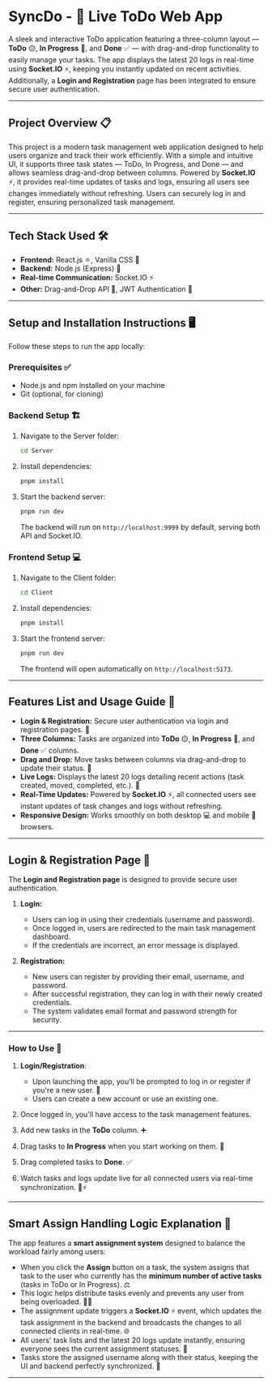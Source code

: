 # SyncDo - 📝 Live ToDo Web App

A sleek and interactive ToDo application featuring a three-column layout — **ToDo** 🟡, **In Progress** 🔵, and **Done** ✅ — with drag-and-drop functionality to easily manage your tasks. The app displays the latest 20 logs in real-time using **Socket.IO** ⚡, keeping you instantly updated on recent activities. Additionally, a **Login and Registration** page has been integrated to ensure secure user authentication.

---

## Project Overview 📋

This project is a modern task management web application designed to help users organize and track their work efficiently. With a simple and intuitive UI, it supports three task states — ToDo, In Progress, and Done — and allows seamless drag-and-drop between columns. Powered by **Socket.IO** ⚡, it provides real-time updates of tasks and logs, ensuring all users see changes immediately without refreshing. Users can securely log in and register, ensuring personalized task management.

---

## Tech Stack Used 🛠️

* **Frontend:** React.js ⚛️, Vanilla CSS 🎨
* **Backend:** Node.js (Express) 🚀
* **Real-time Communication:** Socket.IO ⚡
* **Other:** Drag-and-Drop API 🤚, JWT Authentication 🔐

---

## Setup and Installation Instructions 🖥️

Follow these steps to run the app locally:

### Prerequisites ✅

* Node.js and npm installed on your machine
* Git (optional, for cloning)

### Backend Setup 🏗️

1. Navigate to the Server folder:

   ```bash
   cd Server
   ```
2. Install dependencies:

   ```bash
   pnpm install
   ```
3. Start the backend server:

   ```bash
   pnpm run dev
   ```

   The backend will run on `http://localhost:9999` by default, serving both API and Socket.IO.

### Frontend Setup 💻

1. Navigate to the Client folder:

   ```bash
   cd Client
   ```
2. Install dependencies:

   ```bash
   pnpm install
   ```
3. Start the frontend server:

   ```bash
   pnpm run dev
   ```

   The frontend will open automatically on `http://localhost:5173`.

---

## Features List and Usage Guide 🚀

* **Login & Registration:** Secure user authentication via login and registration pages. 🔐
* **Three Columns:** Tasks are organized into **ToDo** 🟡, **In Progress** 🔵, and **Done** ✅ columns.
* **Drag and Drop:** Move tasks between columns via drag-and-drop to update their status. 🤚
* **Live Logs:** Displays the latest 20 logs detailing recent actions (task created, moved, completed, etc.). 📝
* **Real-Time Updates:** Powered by **Socket.IO** ⚡, all connected users see instant updates of task changes and logs without refreshing.
* **Responsive Design:** Works smoothly on both desktop 💻 and mobile 📱 browsers.

---

## Login & Registration Page 🛂

The **Login and Registration page** is designed to provide secure user authentication.

1. **Login:**

   * Users can log in using their credentials (username and password).
   * Once logged in, users are redirected to the main task management dashboard.
   * If the credentials are incorrect, an error message is displayed.

2. **Registration:**

   * New users can register by providing their email, username, and password.
   * After successful registration, they can log in with their newly created credentials.
   * The system validates email format and password strength for security.

---

### How to Use 🎯

1. **Login/Registration**:

   * Upon launching the app, you'll be prompted to log in or register if you're a new user. 🔐
   * Users can create a new account or use an existing one.

2. Once logged in, you'll have access to the task management features.

3. Add new tasks in the **ToDo** column. ➕

4. Drag tasks to **In Progress** when you start working on them. 🚧

5. Drag completed tasks to **Done**. ✅

6. Watch tasks and logs update live for all connected users via real-time synchronization. 👀⚡

---

## Smart Assign Handling Logic Explanation 🤖

The app features a **smart assignment system** designed to balance the workload fairly among users:

* When you click the **Assign** button on a task, the system assigns that task to the user who currently has the **minimum number of active tasks** (tasks in ToDo or In Progress). ⚖️
* This logic helps distribute tasks evenly and prevents any user from being overloaded. 🏋️‍♂️
* The assignment update triggers a **Socket.IO** ⚡ event, which updates the task assignment in the backend and broadcasts the changes to all connected clients in real-time. 🌐
* All users' task lists and the latest 20 logs update instantly, ensuring everyone sees the current assignment statuses. 👥
* Tasks store the assigned username along with their status, keeping the UI and backend perfectly synchronized. 🔄

---
